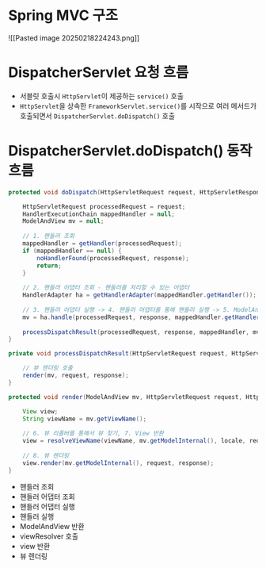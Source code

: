 # Spring MVC 구조
![[Pasted image 20250218224243.png]]
# DispatcherServlet 요청 흐름
- 서블릿 호출시 `HttpServlet`이 제공하는 `service()` 호출
- `HttpServlet`을 상속한 `FrameworkServlet.service()`를 시작으로 여러 메서드가 호출되면서 `DispatcherServlet.doDispatch()` 호출
# DispatcherServlet.doDispatch() 동작 흐름
```java
protected void doDispatch(HttpServletRequest request, HttpServletResponse response) throws Exception {

	HttpServletRequest processedRequest = request;
	HandlerExecutionChain mappedHandler = null;
	ModelAndView mv = null;
	
	// 1. 핸들러 조회
	mappedHandler = getHandler(processedRequest);
	if (mappedHandler == null) {
		noHandlerFound(processedRequest, response);
		return;
	}
	
	// 2. 핸들러 어댑터 조회 - 핸들러를 처리할 수 있는 어댑터
	HandlerAdapter ha = getHandlerAdapter(mappedHandler.getHandler());
	
	// 3. 핸들러 어댑터 실행 -> 4. 핸들러 어댑터를 통해 핸들러 실행 -> 5. ModelAndView 반환
	mv = ha.handle(processedRequest, response, mappedHandler.getHandler());
	
	processDispatchResult(processedRequest, response, mappedHandler, mv, dispatchException);
}

private void processDispatchResult(HttpServletRequest request, HttpServletResponse response, HandlerExecutionChain mappedHandler, ModelAndView mv, Exception exception) throws Exception {

	// 뷰 렌더링 호출
	render(mv, request, response);
}

protected void render(ModelAndView mv, HttpServletRequest request, HttpServletResponse response) throws Exception {

	View view;
	String viewName = mv.getViewName();
	
	// 6. 뷰 리졸버를 통해서 뷰 찾기, 7. View 반환
	view = resolveViewName(viewName, mv.getModelInternal(), locale, request);
	
	// 8. 뷰 렌더링
	view.render(mv.getModelInternal(), request, response);
}
```
- 핸들러 조회
- 핸들러 어댑터 조회
- 핸들러 어댑터 실행
- 핸들러 실행
- ModelAndView 반환
- viewResolver 호출
- view 반환
- 뷰 렌더링
